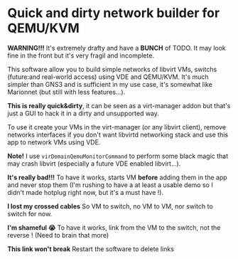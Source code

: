 # Quick and dirty network builder for QEMU/KVM

**WARNING!!!** It's extremely drafty and have a **BUNCH** of TODO. It may look fine in the front but it's very fragil and incomplete.

This software allow you to build simple networks of libvirt VMs, switchs (future:and real-world access) using VDE and QEMU/KVM. It's much simpler than GNS3 and is sufficient in my use case, it's somewhat like Marionnet (but still with less features...).

**This is really quick&dirty**, it can be seen as a virt-manager addon but that's just a GUI to hack it in a dirty and unsupported way.

To use it create your VMs in the virt-manager (or any libvirt client), remove networks interfaces if you don't want libvirtd networking stack and use this app to network VMs using VDE.

**Note!** I use `virDomainQemuMonitorCommand` to perform some black magic that may crash libvirt (especially a future VDE enabled libvirt...).

**It's really bad!!!** To have it works, starts VM __before__ adding them in the app and never stop them (I'm rushing to have a at least a usable demo so I didn't made hotplug right now, but it's a must have !).

**I lost my crossed cables** So VM to switch, no VM to VM, nor switch to switch for now.

**I'm shameful 😭️** To have it works, link from the VM to the switch, not the reverse ! (Need to brain that more)

**This link won't break** Restart the software to delete links
